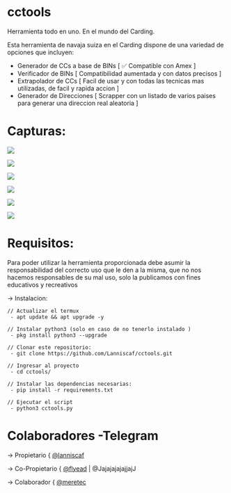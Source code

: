 # cctools
Herramienta todo en uno. En el mundo del Carding. 

Esta herramienta de navaja suiza en el Carding dispone de una variedad de opciones que incluyen:
 - Generador de CCs a base de BINs [ ✅ Compatible con Amex ]
 - Verificador de BINs [ Compatibilidad aumentada y con datos precisos ]
 - Extrapolador de CCs [ Facil de usar y con todas las tecnicas mas utilizadas, de facil y rapida accion ]
 - Generador de Direcciones [ Scrapper con un listado de varios paises para generar una direccion real aleatoria ]

# Capturas:
![](https://toxiccomunity.ga/generador/picctool/maincap.jpg)

![](https://toxiccomunity.ga/generador/picctool/ccgen.jpg)

![](https://toxiccomunity.ga/generador/picctool/checkb.jpg)

![](https://toxiccomunity.ga/generador/picctool/extrap.jpg)

![](https://toxiccomunity.ga/generador/picctool/address1.jpg)

![](https://toxiccomunity.ga/generador/picctool/address2.jpg)

# Requisitos:
 Para poder utilizar la herramienta proporcionada debe asumir la responsabilidad del correcto uso que le den a la misma, que no nos hacemos responsables de su mal uso, solo la publicamos con fines educativos y recreativos

-> Instalacion:
```
// Actualizar el termux
 - apt update && apt upgrade -y

// Instalar python3 (solo en caso de no tenerlo instalado )
 - pkg install python3 --upgrade

// Clonar este repositorio:
 - git clone https://github.com/Lanniscaf/cctools.git

// Ingresar al proyecto
 - cd cctools/

// Instalar las dependencias necesarias:
 - pip install -r requirements.txt

// Ejecutar el script
 - python3 cctools.py
```

# Colaboradores -Telegram

-> Propietario     { [@lanniscaf](https://t.me/lanniscaf)

-> Co-Propietario  { [@flyead](https://t.me/flyead) | @JajajajajajjajJ 

-> Colaborador     { [@meretec](https://t.me/meretec)
